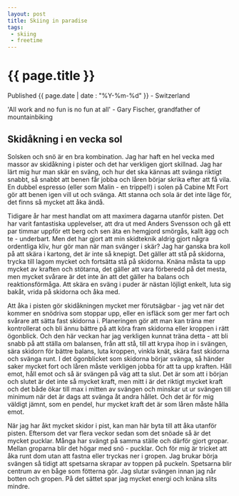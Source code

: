 ```yaml
---
layout: post
title: Skiing in paradise
tags:
 - skiing
 - freetime
---
```


{{ page.title }}
================

<p class="meta">Published {{ page.date | date : "%Y-%m-%d" }}</span> - Switzerland</p>

'All work and no fun is no fun at all' - Gary Fischer, grandfather of mountainbiking

Skid&aring;kning i en vecka sol
-------------------------
Solsken och sn&ouml; &auml;r en bra kombination. Jag har haft en hel vecka med massor av skid&aring;kning i pister och det har verkligen gjort skillnad. Jag har l&auml;rt mig hur man sk&auml;r en sv&auml;ng, och hur det ska k&auml;nnas att sv&auml;nga riktigt snabbt, s&aring; snabbt att benen f&aring;r jobba och l&aring;ren b&ouml;rjar skrika efter att f&aring; vila. En dubbel espresso (eller som Malin - en trippel!) i solen p&aring; Cabine Mt Fort g&ouml;r att benen igen vill ut och sv&auml;nga. Att stanna och sola &auml;r det inte l&auml;ge f&ouml;r, det finns s&aring; mycket att &aring;ka &auml;nd&aring;. 

Tidigare &aring;r har mest handlat om att maximera dagarna utanf&ouml;r pisten. Det har varit fantastiska upplevelser, att dra ut med Anders Svensson och g&aring; ett par timmar uppf&ouml;r ett berg och sen &auml;ta en hemgjord sm&ouml;rg&aring;s, kallt &auml;gg och te - underbart. Men det har gjort att min skidteknik aldrig gjort n&aring;gra ordentliga kliv, hur g&ouml;r man n&auml;r man sv&auml;nger i sk&auml;r? Jag har ganska bra koll p&aring; att sk&auml;ra i kartong, det &auml;r inte s&aring; knepigt. Det g&auml;ller att st&aring; p&aring; skidorna, trycka till lagom mycket och forts&auml;tta st&aring; p&aring; skidorna. Kn&auml;na m&aring;sta ta upp mycket av kraften och st&ouml;tarna, det g&auml;ller att vara f&ouml;rberedd p&aring; det mesta, men mycket sv&aring;rare &auml;r det inte &auml;n att det g&auml;ller ha balans och reaktionsf&ouml;rm&aring;ga. Att sk&auml;ra en sv&auml;ng i puder &auml;r n&auml;stan l&ouml;jligt enkelt, luta sig bak&aring;t, vrida p&aring; skidorna och &aring;ka med.

Att &aring;ka i pisten g&ouml;r skid&aring;kningen mycket mer f&ouml;ruts&auml;gbar - jag vet n&auml;r det kommer en sn&ouml;driva som stoppar upp, eller en isfl&auml;ck som ger mer fart och sv&aring;rare att s&auml;tta fast skidorna i. Planeringen g&ouml;r att man kan tr&auml;na mer kontrollerat och bli &auml;nnu b&auml;ttre p&aring; att k&ouml;ra fram skidorna eller kroppen i r&auml;tt &ouml;gonblick. Och den h&auml;r veckan har jag verkligen kunnat tr&auml;na detta - att bli snabb p&aring; att st&auml;lla om balansen, fr&aring;n att st&aring;, till att krypa ihop in i sv&auml;ngen, s&auml;ra skidorn f&ouml;r b&auml;ttre balans, luta kroppen, vinkla kn&auml;t, sk&auml;ra fast skidorna och sv&auml;nga runt. I det &ouml;gonblicket som skidorna b&ouml;rjar sv&auml;nga, s&aring; h&auml;nder saker mycket fort och l&aring;ren m&aring;ste verkligen jobba f&ouml;r att ta upp kraften. H&aring;ll emot, h&aring;ll emot och s&aring; &auml;r sv&auml;ngen p&aring; v&auml;g att ta slut. Det &auml;r som att i b&ouml;rjan och slutet &auml;r det inte s&aring; mycket kraft, men mitt i &auml;r det riktigt mycket kraft och det b&aring;de &ouml;kar till max i mitten av sv&auml;ngen och minskar ut ur sv&auml;ngen till minimum n&auml;r det &auml;r dags att sv&auml;nga &aring;t andra h&aring;llet. Och det &auml;r f&ouml;r mig v&auml;ldigt j&auml;mnt, som en pendel, hur mycket kraft det &auml;r som l&aring;ren m&aring;ste h&aring;lla emot.

N&auml;r jag har &aring;kt mycket skidor i pist, kan man h&auml;r byta till att &aring;ka utanf&ouml;r pisten. Eftersom det var flera veckor sedan som det sn&ouml;ade s&aring; &auml;r det mycket pucklar. M&aring;nga har sv&auml;ngt p&aring; samma st&auml;lle och d&auml;rf&ouml;r gjort gropar. Mellan groparna blir det h&ouml;gar med sn&ouml; - pucklar. Och f&ouml;r mig &auml;r tricket att &aring;ka runt dom utan att fastna eller tryckas ner i gropen. Jag brukar b&ouml;rja sv&auml;ngen s&aring; tidigt att spetsarna skrapar av toppen p&aring; puckeln. Spetsarna blir centrum av en b&aring;ge som f&ouml;tterna g&ouml;r. Jag slutar sv&auml;ngen innan jag n&aring;r botten och gropen. P&aring; det s&auml;ttet spar jag mycket energi och kn&auml;na slits mindre. 